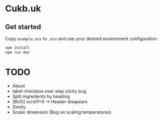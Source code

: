 # Cukb.uk

## Get started

Copy `example.env` to `.env` and use your desired environment configuration.

```bash
npm install
npm run dev
```

# TODO
- About
- label checkbox over step clicky bug
- Split ingredients by heading
- [BUG] scrolY=0 -> Header disapears
- Desity
- Scalar dimension (Bug on scaling temperatures)